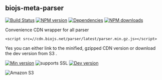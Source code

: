 biojs-meta-parser
-------------------

[![Build Status](https://travis-ci.org/biojs/biojs-meta-parser.svg?branch=master)](https://travis-ci.org/biojs/biojs-meta-parser)
[![NPM version](http://img.shields.io/npm/v/biojs-meta-parser.svg)](https://www.npmjs.org/package/biojs-meta-parser)
[![Dependencies](https://david-dm.org/biojs/biojs-meta-parser.png)](https://david-dm.org/biojs/biojs-meta-parser)
[![NPM downloads](http://img.shields.io/npm/dm/biojs-meta-parser.svg)](https://www.npmjs.org/package/biojs-meta-parser)


Convenience CDN wrapper for all parser

```
<script src=//cdn.biojs.net/parser/latest/parser.min.gz.js></script>
```

Yes you can either link to the minified, gzipped CDN version or download the dev version from S3 .

[![Min version](http://img.shields.io/badge/prod-3kB-blue.svg)](https://cdn.biojs.net/parser/latest/parser.min.gz.js)  ![supports SSL](http://img.shields.io/badge/SSL-yes-green.svg)
[![Dev version](http://img.shields.io/badge/dev-latest-yellow.svg)](https://s3-eu-west-1.amazonaws.com/biojs/parser/latest/parser.js)


![Amazon S3](https://upload.wikimedia.org/wikipedia/commons/thumb/1/1d/AmazonWebservices_Logo.svg/500px-AmazonWebservices_Logo.svg.png)

